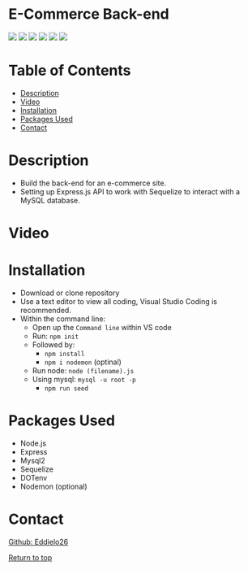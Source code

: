 # E-Commerce Back-end

![](https://img.shields.io/badge/Javascript-yellow.svg)
![](https://img.shields.io/badge/Express-red.svg)
![](https://img.shields.io/badge/Node.js-green.svg)
![](https://img.shields.io/badge/Mysql2-blue.svg)
![](https://img.shields.io/badge/dotenv-gray.svg)
![](https://img.shields.io/badge/Sequelize-purple.svg)

# Table of Contents
* [Description](#description)
* [Video](#video)
* [Installation](#installation)
* [Packages Used](#packages-used)
* [Contact](#contact)


# Description
* Build the back-end for an e-commerce site. 
* Setting up  Express.js API to work with Sequelize to interact with a MySQL database.

# Video


# Installation

* Download or clone repository
* Use a text editor to view all coding, Visual Studio Coding is recommended.
* Within the command line:
   * Open up the <code>Command line</code> within VS code
   * Run: <code>npm init</code>
   * Followed by: 
        * <code>npm install</code>
        * <code>npm i nodemon</code> (optinal)
   * Run node: <code>node (filename).js</code>
   * Using mysql: <code>mysql -u root -p</code>
        * <code>npm run seed</code>


# Packages Used
  * Node.js
  * Express
  * Mysql2
  * Sequelize
  * DOTenv
  * Nodemon (optional)
 
# Contact
<a href="https://github.com/Eddielo26">Github: Eddielo26</a>




[Return to top](#e-commerce-back-end)
